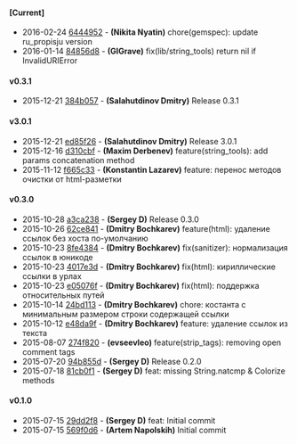 
#### [Current]
 * 2016-02-24 [6444952](../../commit/6444952) - __(Nikita Nyatin)__ chore(gemspec): update ru_propisju version
 * 2016-01-14 [84856d8](../../commit/84856d8) - __(GIGrave)__ fix(lib/string_tools) return nil if InvalidURIError

#### v0.3.1
 * 2015-12-21 [384b057](../../commit/384b057) - __(Salahutdinov Dmitry)__ Release 0.3.1

#### v3.0.1
 * 2015-12-21 [ed85f26](../../commit/ed85f26) - __(Salahutdinov Dmitry)__ Release 3.0.1
 * 2015-12-16 [d310cbf](../../commit/d310cbf) - __(Maxim Derbenev)__ feature(string_tools): add params concatenation method
 * 2015-11-12 [f665c33](../../commit/f665c33) - __(Konstantin Lazarev)__ feature: перенос методов очистки от html-разметки

#### v0.3.0
 * 2015-10-28 [a3ca238](../../commit/a3ca238) - __(Sergey D)__ Release 0.3.0
 * 2015-10-26 [62ce841](../../commit/62ce841) - __(Dmitry Bochkarev)__ feature(html): удаление ссылок без хоста по-умолчанию
 * 2015-10-23 [8fe4384](../../commit/8fe4384) - __(Dmitry Bochkarev)__ fix(sanitizer): нормализация ссылок в юникоде
 * 2015-10-23 [4017e3d](../../commit/4017e3d) - __(Dmitry Bochkarev)__ fix(html): кириллические ссылки в урлах
 * 2015-10-23 [e05076f](../../commit/e05076f) - __(Dmitry Bochkarev)__ fix(html): поддержка относительных путей
 * 2015-10-14 [24bd113](../../commit/24bd113) - __(Dmitry Bochkarev)__ chore: костанта с минимальным размером строки содержащей ссылки
 * 2015-10-12 [e48da9f](../../commit/e48da9f) - __(Dmitry Bochkarev)__ feature: удаление ссылок из текста
 * 2015-08-07 [274f820](../../commit/274f820) - __(evseevleo)__ feature(strip_tags): removing open comment tags
 * 2015-07-20 [94b855d](../../commit/94b855d) - __(Sergey D)__ Release 0.2.0
 * 2015-07-18 [81cb0f1](../../commit/81cb0f1) - __(Sergey D)__ feat: missing String.natcmp & Colorize methods

#### v0.1.0
 * 2015-07-15 [29dd2f8](../../commit/29dd2f8) - __(Sergey D)__ feat: Initial commit
 * 2015-07-15 [569f0d6](../../commit/569f0d6) - __(Artem Napolskih)__ Initial commit
